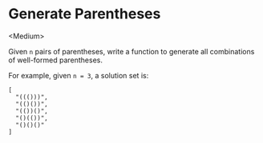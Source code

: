 # Generate Parentheses

\<Medium>

Given `n` pairs of parentheses, write a function to generate all combinations of
well-formed parentheses.

For example, given `n = 3`, a solution set is:

```
[
  "((()))",
  "(()())",
  "(())()",
  "()(())",
  "()()()"
]
```
